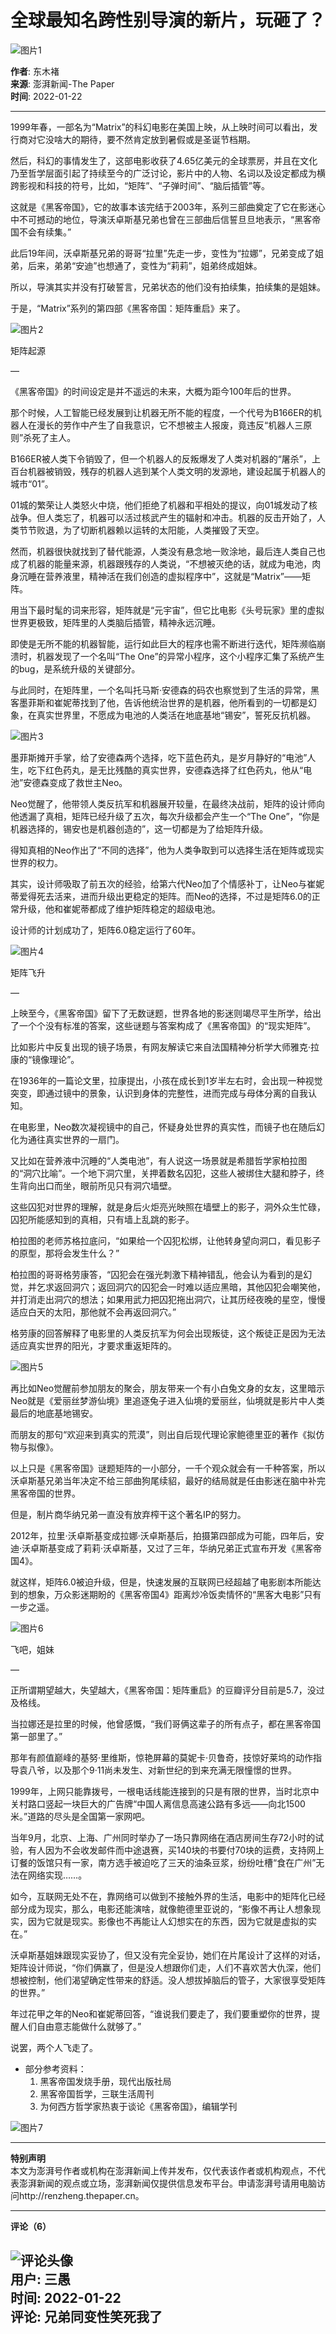 # 全球最知名跨性别导演的新片，玩砸了？

![图片1](https://image.thepaper.cn/publish/interaction/image/5/224/696.png)

**作者**: 东木褚  
**来源**: 澎湃新闻-The Paper  
**时间**: 2022-01-22  

---

1999年春，一部名为“Matrix”的科幻电影在美国上映，从上映时间可以看出，发行商对它没啥大的期待，要不然肯定放到暑假或是圣诞节档期。

然后，科幻的事情发生了，这部电影收获了4.65亿美元的全球票房，并且在文化乃至哲学层面引起了持续至今的广泛讨论，影片中的人物、名词以及设定都成为横跨影视和科技的符号，比如，“矩阵”、“子弹时间”、“脑后插管”等。

这就是《黑客帝国》，它的故事本该完结于2003年，系列三部曲奠定了它在影迷心中不可撼动的地位，导演沃卓斯基兄弟也曾在三部曲后信誓旦旦地表示，“黑客帝国不会有续集。”

此后19年间，沃卓斯基兄弟的哥哥“拉里”先走一步，变性为“拉娜”，兄弟变成了姐弟，后来，弟弟“安迪”也想通了，变性为“莉莉”，姐弟终成姐妹。

所以，导演其实并没有打破誓言，兄弟状态的他们没有拍续集，拍续集的是姐妹。

于是，“Matrix”系列的第四部《黑客帝国：矩阵重启》来了。

![图片2](https://imagepphcloud.thepaper.cn/pph/image/174/727/639.jpg)

矩阵起源

—

《黑客帝国》的时间设定是并不遥远的未来，大概为距今100年后的世界。

那个时候，人工智能已经发展到让机器无所不能的程度，一个代号为B166ER的机器人在漫长的劳作中产生了自我意识，它不想被主人报废，竟违反“机器人三原则”杀死了主人。

B166ER被人类下令销毁了，但一个机器人的反叛爆发了人类对机器的“屠杀”，上百台机器被销毁，残存的机器人逃到某个人类文明的发源地，建设起属于机器人的城市“01”。

01城的繁荣让人类怒火中烧，他们拒绝了机器和平相处的提议，向01城发动了核战争。但人类忘了，机器可以活过核武产生的辐射和冲击。机器的反击开始了，人类节节败退，为了切断机器赖以运转的太阳能，人类摧毁了天空。

然而，机器很快就找到了替代能源，人类没有悬念地一败涂地，最后连人类自己也成了机器的能量来源，机器跟残存的人类说，“不想被灭绝的话，就成为电池，肉身沉睡在营养液里，精神活在我们创造的虚拟程序中”，这就是“Matrix”——矩阵。

用当下最时髦的词来形容，矩阵就是“元宇宙”，但它比电影《头号玩家》里的虚拟世界更极致，矩阵里的人类脑后插管，精神永远沉睡。

即使是无所不能的机器智能，运行如此巨大的程序也需不断进行迭代，矩阵濒临崩溃时，机器发现了一个名叫“The One”的异常小程序，这个小程序汇集了系统产生的bug，是系统升级的关键部分。

与此同时，在矩阵里，一个名叫托马斯·安德森的码农也察觉到了生活的异常，黑客墨菲斯和崔妮蒂找到了他，告诉他统治世界的是机器，他所看到的一切都是幻象，在真实世界里，不愿成为电池的人类活在地底基地“锡安”，誓死反抗机器。

![图片3](https://imagepphcloud.thepaper.cn/pph/image/174/727/640.jpg)

墨菲斯摊开手掌，给了安德森两个选择，吃下蓝色药丸，是岁月静好的“电池”人生，吃下红色药丸，是无比残酷的真实世界，安德森选择了红色药丸，他从“电池”安德森变成了救世主Neo。

Neo觉醒了，他带领人类反抗军和机器展开较量，在最终决战前，矩阵的设计师向他透漏了真相，矩阵已经升级了五次，每次升级都会产生一个“The One”，“你是机器选择的，锡安也是机器创造的”，这一切都是为了给矩阵升级。

得知真相的Neo作出了“不同的选择”，他为人类争取到可以选择生活在矩阵或现实世界的权力。

其实，设计师吸取了前五次的经验，给第六代Neo加了个情感补丁，让Neo与崔妮蒂爱得死去活来，进而升级出更稳定的矩阵。而Neo的选择，不过是矩阵6.0的正常升级，他和崔妮蒂都成了维护矩阵稳定的超级电池。

设计师的计划成功了，矩阵6.0稳定运行了60年。

![图片4](https://imagepphcloud.thepaper.cn/pph/image/174/727/643.jpg)

矩阵飞升

—

上映至今，《黑客帝国》留下了无数谜题，世界各地的影迷则竭尽平生所学，给出了一个个没有标准的答案，这些谜题与答案构成了《黑客帝国》的“现实矩阵”。

比如影片中反复出现的镜子场景，有网友解读它来自法国精神分析学大师雅克·拉康的“镜像理论”。

在1936年的一篇论文里，拉康提出，小孩在成长到1岁半左右时，会出现一种视觉突变，即通过镜中的景象，认识到身体的完整性，进而完成与母体分离的自我认知。

在电影里，Neo数次凝视镜中的自己，怀疑身处世界的真实性，而镜子也在随后幻化为通往真实世界的一扇门。

又比如在营养液中沉睡的“人类电池”，有人说这一场景就是希腊哲学家柏拉图的“洞穴比喻”。一个地下洞穴里，关押着数名囚犯，这些人被绑住大腿和脖子，终生背向出口而坐，眼前所见只有洞穴墙壁。

这些囚犯对世界的理解，就是身后火炬亮光映照在墙壁上的影子，洞外众生忙碌，囚犯所能感知到的真相，只有墙上乱跳的影子。

柏拉图的老师苏格拉底问，“如果给一个囚犯松绑，让他转身望向洞口，看见影子的原型，那将会发生什么？”

柏拉图的哥哥格劳康答，“囚犯会在强光刺激下精神错乱，他会认为看到的是幻觉，并乞求返回洞穴；返回洞穴的囚犯会一时难以适应黑暗，其他囚犯会嘲笑他，并打消走出洞穴的想法；如果用武力把囚犯拖出洞穴，让其历经夜晚的星空，慢慢适应白天的太阳，那他就不会再返回洞穴。”

格劳康的回答解释了电影里的人类反抗军为何会出现叛徒，这个叛徒正是因为无法适应真实世界的阳光，才要求重返矩阵的。

![图片5](https://imagepphcloud.thepaper.cn/pph/image/174/727/646.jpg)

再比如Neo觉醒前参加朋友的聚会，朋友带来一个有小白兔文身的女友，这里暗示Neo就是《爱丽丝梦游仙境》里追逐兔子进入仙境的爱丽丝，仙境就是影片中人类最后的地底基地锡安。

而朋友的那句“欢迎来到真实的荒漠”，则出自后现代理论家鲍德里亚的著作《拟仿物与拟像》。

以上只是《黑客帝国》谜题矩阵的一小部分，一千个观众就会有一千种答案，所以沃卓斯基兄弟当年决定不给三部曲狗尾续貂，最好的结局就是任由影迷在脑中补完黑客帝国的世界。

但是，制片商华纳兄弟一直没有放弃榨干这个著名IP的努力。

2012年，拉里·沃卓斯基变成拉娜·沃卓斯基后，拍摄第四部成为可能，四年后，安迪·沃卓斯基变成了莉莉·沃卓斯基，又过了三年，华纳兄弟正式宣布开发《黑客帝国4》。

就这样，矩阵6.0被迫升级，但是，快速发展的互联网已经超越了电影剧本所能达到的想象，万众影迷期盼的《黑客帝国4》距离炒冷饭卖情怀的“黑客大电影”只有一步之遥。

![图片6](https://imagepphcloud.thepaper.cn/pph/image/174/727/647.jpg)

飞吧，姐妹

—

正所谓期望越大，失望越大，《黑客帝国：矩阵重启》的豆瓣评分目前是5.7，没过及格线。

当拉娜还是拉里的时候，他曾感慨，“我们哥俩这辈子的所有点子，都在黑客帝国第一部里了。”

那年有颜值巅峰的基努·里维斯，惊艳屏幕的莫妮卡·贝鲁奇，技惊好莱坞的动作指导袁八爷，以及那个9·11尚未发生、对新世纪的到来充满无限憧憬的世界。

1999年，上网只能靠拨号，一根电话线能连接到的只是有限的世界，当时北京中关村路口竖起一块巨大的广告牌“中国人离信息高速公路有多远——向北1500米。”道路的尽头是全国第一家网吧。

当年9月，北京、上海、广州同时举办了一场只靠网络在酒店房间生存72小时的试验，有人因为不会收发邮件而中途退赛，买140块的书要付70块的运费，支持网上订餐的饭馆只有一家，南方选手被迫吃了三天的油条豆浆，纷纷吐槽“食在广州”无法在网络实现……。

如今，互联网无处不在，靠网络可以做到不接触外界的生活，电影中的矩阵化已经部分成为现实，那么，电影还能演啥，就像鲍德里亚说的，“影像不再让人想象现实，因为它就是现实。影像也不再能让人幻想实在的东西，因为它就是虚拟的实在。”

沃卓斯基姐妹跟现实妥协了，但又没有完全妥协，她们在片尾设计了这样的对话，矩阵设计师说，“你们俩赢了，但是没人想跟你们走，人们不喜欢苦大仇深，他们想被控制，他们渴望确定性带来的舒适。没人想拔掉脑后的管子，大家很享受矩阵的世界。”

年过花甲之年的Neo和崔妮蒂回答，“谁说我们要走了，我们要重塑你的世界，提醒人们自由意志能做什么就够了。”

说罢，两个人飞走了。

* 部分参考资料：
  1. 黑客帝国发烧手册，现代出版社局
  2. 黑客帝国哲学，三联生活周刊
  3. 为何西方哲学家热衷于谈论《黑客帝国》，编辑学刊

![图片7](https://imagepphcloud.thepaper.cn/pph/image/174/727/650.jpg)

---

**特别声明**  
本文为澎湃号作者或机构在澎湃新闻上传并发布，仅代表该作者或机构观点，不代表澎湃新闻的观点或立场，澎湃新闻仅提供信息发布平台。申请澎湃号请用电脑访问http://renzheng.thepaper.cn。  

---

**评论（6）**

![评论头像](https://file.thepaper.cn/clt/img/defHeadNew.png)  
**用户**: 三愚  
**时间**: 2022-01-22  
**评论**: 兄弟同变性笑死我了  
---